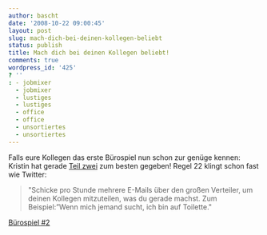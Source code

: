 ```yaml
---
author: bascht
date: '2008-10-22 09:00:45'
layout: post
slug: mach-dich-bei-deinen-kollegen-beliebt
status: publish
title: Mach dich bei deinen Kollegen beliebt!
comments: true
wordpress_id: '425'
? ''
: - jobmixer
  - jobmixer
  - lustiges
  - lustiges
  - office
  - office
  - unsortiertes
  - unsortiertes
---
```


Falls eure Kollegen das erste Bürospiel nun schon zur genüge
kennen: Kristin hat gerade
[Teil zwei](http://blog.jobmixer.com/2008/10/20/burospiel-nr-2-mach-dich-bei-deinen-kollegen-beliebt/)
zum besten gegeben! Regel 22 klingt schon fast wie Twitter:
> "Schicke pro Stunde mehrere E-Mails über den großen Verteiler, um
> deinen Kollegen mitzuteilen, was du gerade machst. Zum
> Beispiel:”Wenn mich jemand sucht, ich bin auf Toilette."

[Bürospiel \#2](http://blog.jobmixer.com/2008/10/20/burospiel-nr-2-mach-dich-bei-deinen-kollegen-beliebt/)



